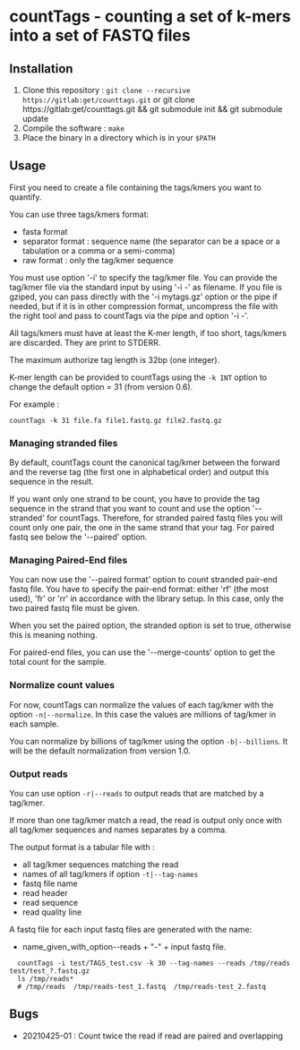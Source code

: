 # countTags - counting a set of k-mers into a set of FASTQ files

## Installation

1. Clone this repository : `git clone --recursive https://gitlab:get/counttags.git`
    or git clone https://gitlab:get/counttags.git && git submodule init && git submodule update
2. Compile the software : `make`
3. Place the binary in a directory which is in your `$PATH`

## Usage

First you need to create a file containing the tags/kmers you want to quantify.

You can use three tags/kmers format:

 * fasta format
 * separator format : sequence name (the separator can be a space or a tabulation or a comma or a semi-comma)
 * raw format : only the tag/kmer sequence

You must use option '-i' to specify the tag/kmer file.  You can provide the tag/kmer
file via the standard input by using '-i -' as filename.  If you file is
gziped, you can pass directly with the '-i mytags.gz' option or the pipe if
needed, but if it is in other compression format, uncompress the file with the
right tool and pass to countTags via the pipe and option '-i -'.

All tags/kmers must have at least the K-mer length, if too short, tags/kmers are discarded.
They are print to STDERR.

The maximum authorize tag length is 32bp (one integer).

K-mer length can be provided to countTags using the `-k INT` option to change the default option = 31 (from version 0.6).

For example :

`countTags -k 31 file.fa file1.fastq.gz file2.fastq.gz`

### Managing stranded files

By default, countTags count the canonical tag/kmer between the forward and the reverse tag
(the first one in alphabetical order) and output this sequence in the result.

If you want only one strand to be count, you have to provide the tag sequence in the strand that
you want to count  and use the option '--stranded' for countTags.
Therefore, for stranded paired fastq files you will count only one pair, the one in the same
strand that your tag. For paired fastq see below the '--paired' option.

### Managing Paired-End files

You can now use the '--paired format' option to count stranded pair-end fastq file.
You have to specify the pair-end format: either 'rf' (the most used), 'fr' or 'rr'
in accordance with the library setup. In this case, only the two paired fastq file must be given.

When you set the paired option, the stranded option is set to true, otherwise this is
meaning nothing.

For paired-end files, you can use the '--merge-counts' option to get the total count for the sample.

### Normalize count values

For now, countTags can normalize the values of each tag/kmer with the option `-n|--normalize`.
In this case the values are millions of tag/kmer in each sample.

You can normalize by billions of tag/kmer using the option `-b|--billions`.
It will be the default normalization from version 1.0.

### Output reads

You can use option `-r|--reads` to output reads that are matched by a tag/kmer.

If more than one tag/kmer match a read, the read is output only once with all tag/kmer sequences and names separates by a comma.

The output format is a tabular file with :

 * all tag/kmer sequences matching the read
 * names of all tag/kmers if option `-t|--tag-names`
 * fastq file name
 * read header
 * read sequence
 * read quality line

A fastq file for each input fastq files are generated with the name:

 * name_given_with_option--reads + "-" + input fastq file.

```
  countTags -i test/TAGS_test.csv -k 30 --tag-names --reads /tmp/reads test/test_?.fastq.gz
  ls /tmp/reads*
  # /tmp/reads  /tmp/reads-test_1.fastq  /tmp/reads-test_2.fastq
```

## Bugs

 * 20210425-01 : Count twice the read if read are paired and overlapping
